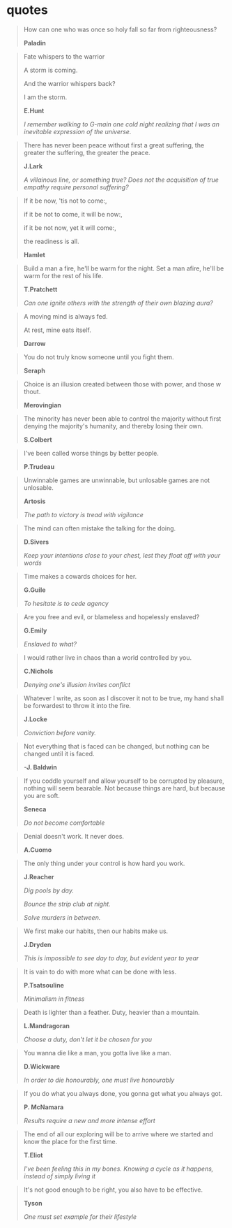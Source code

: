 # quotes
 
> How can one who was once so holy fall so far from righteousness?
>  
> **Paladin**
 
> Fate whispers to the warrior 
>
> A storm is coming.
>
> And the warrior whispers back?
>
>  I am the storm.
  >  
> **E.Hunt**
>  
> *I remember walking to G-main one cold night realizing that I was an inevitable expression of the universe.*

> There has never been peace without first a great suffering, the greater the suffering, the greater the peace.
>   
> **J.Lark**
>  
> *A villainous line, or something true?* 
> *Does not the acquisition of true empathy require personal suffering?*
 
> If it be now, 'tis not to come:,
>
> if it be not to come, it will be now:,
>
> if it be not now, yet it will come:, 
>
> the readiness is all.
> 
> **Hamlet**
 
> Build a man a fire, he'll be warm for the night. Set a man afire, he'll be warm for the rest of his life. 
> 
> **T.Pratchett**
>  
> *Can one ignite others with the strength of their own blazing aura?*
 
> A moving mind is always fed.
>
> At rest, mine eats itself.
> 
> **Darrow**
             
> You do not truly know someone until you fight them.
> 
> **Seraph**
 
> Choice is an illusion created between those with power, and those   w  thout.
> 
> **Merovingian**
 
> The minority has never been able to control the majority without first denying the majority's humanity, and thereby losing their own.
> 
> **S.Colbert**
 
> I've been called worse things by better people.
> 
> **P.Trudeau**
 
> Unwinnable games are unwinnable, but unlosable games are not unlosable.
> 
> **Artosis**
>     
> *The path to victory is tread with vigilance*
 
> The mind can often mistake the talking for the doing.
> 
> **D.Sivers**
>  
> *Keep your intentions close to your chest, lest they float off with your words*
 
> Time makes a cowards choices for her.
> 
> **G.Guile**
> 
> *To hesitate is to cede agency* 
 
> Are you free and evil, or blameless and hopelessly enslaved?
> 
> **G.Emily**
>  
> *Enslaved to what?*
 
> I would rather live in chaos than a world controlled by you.
> 
> **C.Nichols**  
>  
> *Denying one's illusion invites conflict* 
 
> Whatever I write, as soon as I discover it not to be true, my hand shall be forwardest to throw it into the fire. 
> 
> **J.Locke**
>  
> *Conviction before vanity.*
 
> Not everything that is faced can be changed, but nothing can be changed until it is faced. 
> 
> **-J. Baldwin**
 
> If you coddle yourself and allow yourself to be corrupted by pleasure, nothing will seem bearable. Not because things are hard, but because you are soft. 
> 
> **Seneca**
>  
> *Do not become comfortable*
 
> Denial doesn't work. It never does. 
> 
> **A.Cuomo**
 
> The only thing under your control is how hard you work. 
> 
> **J.Reacher**
>  
> *Dig pools by day.* 
>  
> *Bounce the strip club at night.* 
>  
> *Solve murders in between.* 
 
> We first make our habits, then our habits make us.
> 
> **J.Dryden**
>  
> *This is impossible to see day to day, but evident year to year* 
 
> It is vain to do with more what can be done with less. 
> 
> **P.Tsatsouline**
>  
> *Minimalism in fitness* 
 
> Death is lighter than a feather. Duty, heavier than a mountain.
> 
> **L.Mandragoran**
>  
> *Choose a duty, don't let it be chosen for you* 
 
> You wanna die like a man, you gotta live like a man. 
> 
> **D.Wickware**
>  
> *In order to die honourably, one must live honourably* 
 
> If you do what you always done, you gonna get what you always got. 
> 
> **P. McNamara**
> 
> *Results require a new and more intense effort*
 
> The end of all our exploring will be to arrive where we started and know the place for the first time.
> 
> **T.Eliot**
> 
> *I've been feeling this in my bones. Knowing a cycle as it happens, instead of simply living it*
 
> It's not good enough to be right, you also have to be effective.
>  
> **Tyson**
> 
> *One must set example for their lifestyle*